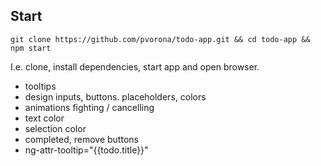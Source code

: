Start
--

```git clone https://github.com/pvorona/todo-app.git && cd todo-app && npm start```

I.e. clone, install dependencies, start app and open browser.

- tooltips
- design inputs, buttons. placeholders, colors
- animations fighting / cancelling
- text color
- selection color
- completed, remove buttons
- ng-attr-tooltip="{{todo.title}}"